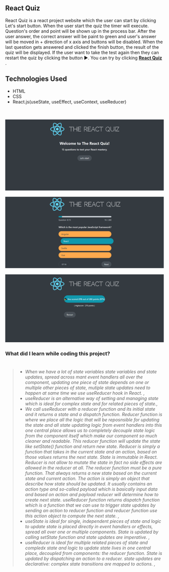 ## React Quiz

React Quiz is a react project website which the user can start by clicking Let's start button. When the user start the quiz the timer will execute. Question's order and point will be shown up in the process bar. After the user answer, the correct answer will be paint to green and user's answer will be moved in + direction of x axis and buttons will be disabled. When the last question gets answered and clicked the finish button, the result of the quiz will be displayed. If the user want to take the test again then they can restart the quiz by clicking the button ▶. You can try by clicking <strong>[ React Quiz ](https://react-quiz-gldn.netlify.app/)</strong>.

## Technologies Used

- HTML
- CSS
- React.js(useState, useEffect, useContext, useReducer)

<br/>

 <br/> 
   <img src="./ReadME__img/reactQuiz--1.png" alt=" React Quiz">
<br/>
 <br/> 
   <img src="./ReadME__img/reactQuiz--2.png" alt=" React Quiz">
<br/>
 <br/> 
   <img src="./ReadME__img/reactQuiz--3.png" alt=" React Quiz">
<br/>

### What did I learn while coding this project?

> #
>
> - _When we have a lot of state variables state variables and state updates, spread across mant event handlers all over the component, updating one piece of state depends on one or multiple other pieces of state, mutiple state updates need to happen at same time we use useReducer hook in React. ,_
> - _useReducer is an alternative way of setting and managing state which is ideal for complex state and for related pieces of state.,_
> - _We call useReducer with a reducer function and its initial state and it returns a state and a dispatch function. Reducer function is where we place all the logic that will be reposnsible for updating the state and all state updating logic from event handlers into this one central place allows us to completely decouple state logic from the component itself which make our component so much cleaner and readable. This reducer function will update the state like setState() function and return new state. Reducer is simply a function that takes in the current state and an action, based on those values returns the next state. State is immutable in React. Reducer is not allow to mutate the state in fact no side effects are allowed in the reducer at all. The reducer function must be a pure function. That always returns a new state based on the current state and current action. The action is simply an object that describe how state should be updated. It usually contains an action type and so-called payload which is basically input data and based on action and payload reducer will determine how to create next state. useReducer function returns dispatch function which is a function that we can use to trigger state updates by sending an action to reducer function and reducer function use this action object to compute the next state. ,_
> - _useState is ideal for single, independent pieces of state and logic to update state is placed directly in event handlers or effects, spread all over one or multiple components. State is updated by calling setState function and state updates are imperative. ,_
> - _useReducer is ideal for multiple related pieces of state and compledx state and logic to update state lives in one central place, decoupled from components: the reducer function. State is updated by dispatching an action to a reducer. state updates are declarative: complex state transitions are mapped to actions. ,_
>
> #

